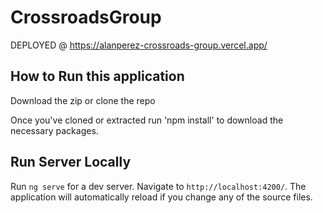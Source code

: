 # CrossroadsGroup

DEPLOYED @ https://alanperez-crossroads-group.vercel.app/

## How to Run this application

Download the zip or clone the repo

Once you've cloned or extracted run 'npm install' to download the necessary packages.

## Run Server Locally

Run `ng serve` for a dev server. Navigate to `http://localhost:4200/`. The application will automatically reload if you change any of the source files.

